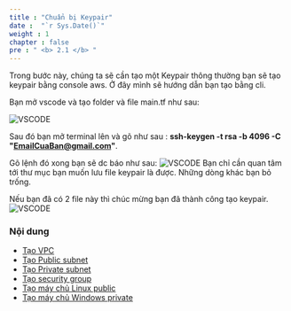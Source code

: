 ```yaml
---
title : "Chuẩn bị Keypair"
date :  "`r Sys.Date()`" 
weight : 1 
chapter : false
pre : " <b> 2.1 </b> "
---
```


Trong bước này, chúng ta sẽ cần tạo một Keypair thông thường bạn sẽ tạo keypair bằng console aws. Ở đây mình sẽ hướng dẫn bạn tạo bằng cli.

Bạn mở vscode và tạo folder và file main.tf như sau:

![VSCODE](/images/b1.png)

Sau đó bạn mở terminal lên và gõ như sau :
  **ssh-keygen -t rsa -b 4096 -C "EmailCuaBan@gmail.com"**.


Gõ lệnh đó xong bạn sẽ dc báo như sau:
![VSCODE](/images/b2.png)
Bạn chỉ cần quan tâm tới thư mục bạn muốn lưu file keypair là được. Những dòng khác bạn bỏ trống.


Nếu bạn đã có 2 file này thì chúc mừng bạn đã thành công tạo keypair.
![VSCODE](/images/b3.png)

### Nội dung
  - [Tạo VPC](2.1.1-createvpc/)
  - [Tạo Public subnet](2.1.2-createpublicsubnet/)
  - [Tạo Private subnet](2.1.3-createprivatesubnet/)
  - [Tạo security group](2.1.4-createsecgroup/)
  - [Tạo máy chủ Linux public](2.1.5-createec2linux/)
  - [Tạo máy chủ Windows private](2.1.6-createec2windows/)
